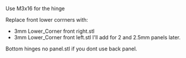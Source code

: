 Use M3x16 for the hinge

Replace front lower corrners with:
- 3mm Lower_Corner front right.stl
- 3mm Lower_Corner front left.stl
I'll add for 2 and 2.5mm panels later.

Bottom hinges no panel.stl if you dont use back panel. 

